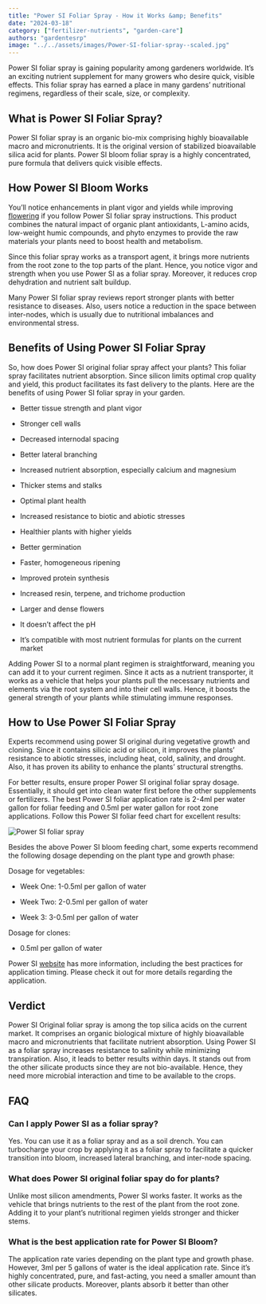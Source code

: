```yaml
---
title: "Power SI Foliar Spray - How it Works &amp; Benefits"
date: "2024-03-18"
category: ["fertilizer-nutrients", "garden-care"]
authors: "gardentesrp"
image: "../../assets/images/Power-SI-foliar-spray--scaled.jpg"
---
```


Power SI foliar spray is gaining popularity among gardeners worldwide. It’s an exciting nutrient supplement for many growers who desire quick, visible effects. This foliar spray has earned a place in many gardens’ nutritional regimens, regardless of their scale, size, or complexity.

## What is Power SI Foliar Spray?

Power SI foliar spray is an organic bio-mix comprising highly bioavailable macro and micronutrients. It is the original version of stabilized bioavailable silica acid for plants. Power SI bloom foliar spray is a highly concentrated, pure formula that delivers quick visible effects.

## How Power SI Bloom Works

You’ll notice enhancements in plant vigor and yields while improving [flowering](https://gardenterprise.com/most-profitable-flowers-to-grow-top-12-picks/) if you follow Power SI foliar spray instructions. This product combines the natural impact of organic plant antioxidants, L-amino acids, low-weight humic compounds, and phyto enzymes to provide the raw materials your plants need to boost health and metabolism.

Since this foliar spray works as a transport agent, it brings more nutrients from the root zone to the top parts of the plant. Hence, you notice vigor and strength when you use Power SI as a foliar spray. Moreover, it reduces crop dehydration and nutrient salt buildup.

Many Power SI foliar spray reviews report stronger plants with better resistance to diseases. Also, users notice a reduction in the space between inter-nodes, which is usually due to nutritional imbalances and environmental stress.

## Benefits of Using Power SI Foliar Spray

So, how does Power SI original foliar spray affect your plants? This foliar spray facilitates nutrient absorption. Since silicon limits optimal crop quality and yield, this product facilitates its fast delivery to the plants. Here are the benefits of using Power SI foliar spray in your garden.

- Better tissue strength and plant vigor

- Stronger cell walls

- Decreased internodal spacing

- Better lateral branching

- Increased nutrient absorption, especially calcium and magnesium

- Thicker stems and stalks

- Optimal plant health

- Increased resistance to biotic and abiotic stresses

- Healthier plants with higher yields

- Better germination

- Faster, homogeneous ripening

- Improved protein synthesis

- Increased resin, terpene, and trichome production

- Larger and dense flowers

- It doesn’t affect the pH

- It’s compatible with most nutrient formulas for plants on the current market

Adding Power SI to a normal plant regimen is straightforward, meaning you can add it to your current regimen. Since it acts as a nutrient transporter, it works as a vehicle that helps your plants pull the necessary nutrients and elements via the root system and into their cell walls. Hence, it boosts the general strength of your plants while stimulating immune responses.

## How to Use Power SI Foliar Spray

Experts recommend using power SI original during vegetative growth and cloning. Since it contains silicic acid or silicon, it improves the plants’ resistance to abiotic stresses, including heat, cold, salinity, and drought. Also, it has proven its ability to enhance the plants’ structural strengths.

For better results, ensure proper Power SI original foliar spray dosage. Essentially, it should get into clean water first before the other supplements or fertilizers. The best Power SI foliar application rate is 2-4ml per water gallon for foliar feeding and 0.5ml per water gallon for root zone applications. Follow this Power SI foliar feed chart for excellent results:

![Power SI foliar spray ](images/Power-SI-original-foliar-spray-1024x466.jpg)

Besides the above Power SI bloom feeding chart, some experts recommend the following dosage depending on the plant type and growth phase:

Dosage for vegetables:

- Week One: 1-0.5ml per gallon of water

- Week Two: 2-0.5ml per gallon of water

- Week 3: 3-0.5ml per gallon of water

Dosage for clones:

- 0.5ml per gallon of water

Power SI [website](https://greenplanetwholesale.ca/wp-content/uploads/2021/09/PowerSi-QuadFold-Feed-Chart.pdf) has more information, including the best practices for application timing. Please check it out for more details regarding the application.

## Verdict

Power SI Original foliar spray is among the top silica acids on the current market. It comprises an organic biological mixture of highly bioavailable macro and micronutrients that facilitate nutrient absorption. Using Power SI as a foliar spray increases resistance to salinity while minimizing transpiration. Also, it leads to better results within days. It stands out from the other silicate products since they are not bio-available. Hence, they need more microbial interaction and time to be available to the crops.

## FAQ

### Can I apply Power SI as a foliar spray?

Yes. You can use it as a foliar spray and as a soil drench. You can turbocharge your crop by applying it as a foliar spray to facilitate a quicker transition into bloom, increased lateral branching, and inter-node spacing.

### What does Power SI original foliar spay do for plants?

Unlike most silicon amendments, Power SI works faster. It works as the vehicle that brings nutrients to the rest of the plant from the root zone. Adding it to your plant’s nutritional regimen yields stronger and thicker stems.

### What is the best application rate for Power SI Bloom?

The application rate varies depending on the plant type and growth phase. However, 3ml per 5 gallons of water is the ideal application rate. Since it’s highly concentrated, pure, and fast-acting, you need a smaller amount than other silicate products. Moreover, plants absorb it better than other silicates.
